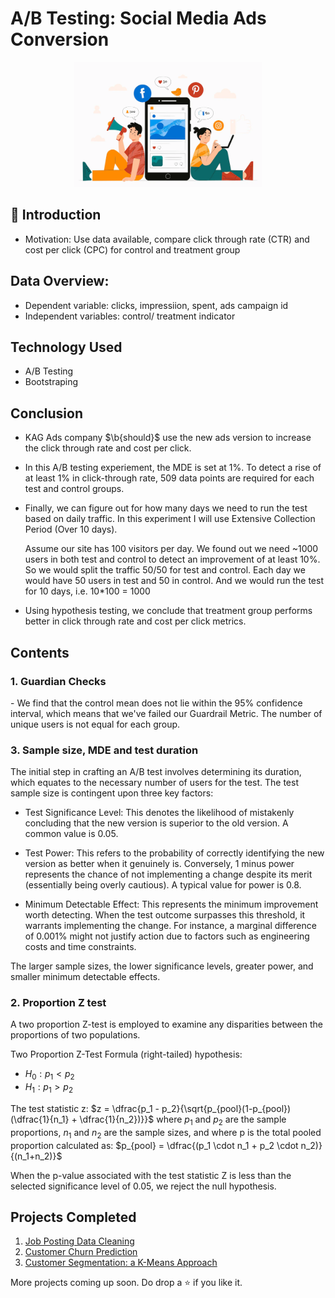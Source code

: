 # A/B Testing: Social Media Ads Conversion

<p align="center"><img src="img/FB-ads.png" height="200" width="300"></p>

## 📌 Introduction
- Motivation: Use data available, compare click through rate (CTR) and cost per click (CPC) for control and treatment group

## Data Overview:
- Dependent variable: clicks, impressiion, spent, ads campaign id
- Independent variables: control/ treatment indicator

## Technology Used

<ul>
  <li>A/B Testing</li>
  <li>Bootstraping</li>
</ul>

## Conclusion
- KAG Ads company $\b{should}$ use the new ads version to increase the click through rate and cost per click.
- In this A/B testing experiement, the MDE is set at 1%. To detect a rise of at least 1% in click-through rate, 509 data points are required for each test and control groups. 
- Finally, we can figure out for how many days we need to run the test based on daily traffic. In this experiment I will use Extensive Collection Period (Over 10 days). 

  Assume our site has 100 visitors per day. We found out we need ~1000 users in both test and control to detect an improvement of at least 10%. So we would split the traffic 50/50 for test and control. Each day we would have 50 users in test and 50 in control. And we would run the test for 10 days, i.e. 10*100 = 1000

- Using hypothesis testing, we conclude that treatment group performs better in click through rate and cost per click metrics.

## Contents

<h3>1. Guardian Checks</h3>
- We find that the control mean does not lie within the 95% confidence interval, which means that we've failed our Guardrail Metric. The number of unique users is not equal for each group. 

<h3>3. Sample size, MDE and test duration</h3>
The initial step in crafting an A/B test involves determining its duration, which equates to the necessary number of users for the test. The test sample size is contingent upon three key factors:

+ Test Significance Level: This denotes the likelihood of mistakenly concluding that the new version is superior to the old version. A common value is 0.05.

+ Test Power: This refers to the probability of correctly identifying the new version as better when it genuinely is. Conversely, 1 minus power represents the chance of not implementing a change despite its merit (essentially being overly cautious). A typical value for power is 0.8.

+ Minimum Detectable Effect: This represents the minimum improvement worth detecting. When the test outcome surpasses this threshold, it warrants implementing the change. For instance, a marginal difference of 0.001% might not justify action due to factors such as engineering costs and time constraints.

The larger sample sizes, the lower significance levels, greater power, and smaller minimum detectable effects.

<h3>2. Proportion Z test</h3>
A two proportion Z-test is employed to examine any disparities between the proportions of two populations.

Two Proportion Z-Test Formula (right-tailed) hypothesis:
* $H_0: p_1 < p_2$
* $H_1: p_1 > p_2$

The test statistic z:
$z = \dfrac{p_1 - p_2}{\sqrt{p_{pool}(1-p_{pool})(\dfrac{1}{n_1} + \dfrac{1}{n_2})}}$
where $p_1$ and $p_2$ are the sample proportions, $n_1$ and $n_2$ are the sample sizes,
and where p is the total pooled proportion calculated as: $p_{pool} = \dfrac{(p_1 \cdot n_1 + p_2 \cdot n_2)}{(n_1+n_2)}$

When the p-value associated with the test statistic Z is less than the selected significance level of 0.05, we reject the null hypothesis.

## Projects Completed

1. <a href="https://github.com/lyphuong601/job-postings-data-cleaning">Job Posting Data Cleaning</a>
2. <a href="https://github.com/lyphuong601/data-science/tree/main/Telco-customer-churn">Customer Churn Prediction</a>
3. <a href="https://github.com/lyphuong601/rfm-customer-segmentation"> Customer Segmentation: a K-Means Approach</a>

More projects coming up soon. Do drop a ⭐ if you like it.
